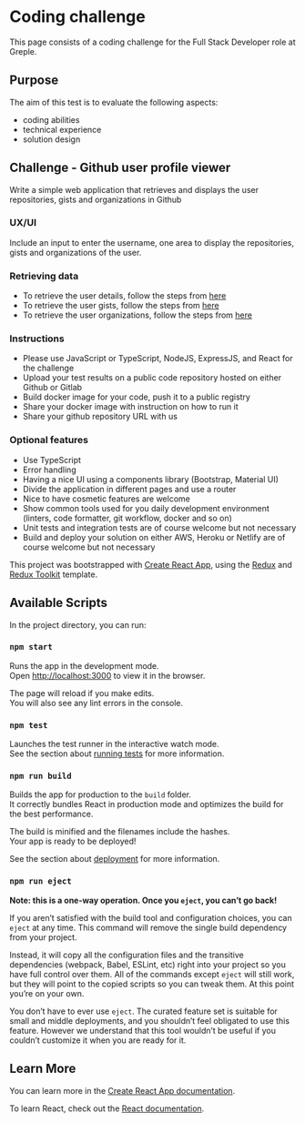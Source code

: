 # Coding challenge

This page consists of a coding challenge for the Full Stack Developer role at Greple.

## Purpose

The aim of this test is to evaluate the following aspects:

- coding abilities
- technical experience
- solution design

## Challenge - Github user profile viewer

Write a simple web application that retrieves and displays the user repositories, gists and organizations in Github

### UX/UI

Include an input to enter the username, one area to display the repositories, gists and organizations of the user.

### Retrieving data

- To retrieve the user details, follow the steps from [here](https://docs.github.com/en/rest/reference/users#get-a-user)
- To retrieve the user gists, follow the steps from [here](https://docs.github.com/en/rest/reference/gists#list-gists-for-a-user)
- To retrieve the user organizations, follow the steps from [here](https://docs.github.com/en/rest/reference/orgs#list-organizations-for-a-user)

### Instructions

- Please use JavaScript or TypeScript, NodeJS, ExpressJS, and React for the challenge
- Upload your test results on a public code repository hosted on either Github or Gitlab
- Build docker image for your code, push it to a public registry
- Share your docker image with instruction on how to run it
- Share your github repository URL with us

### Optional features

- Use TypeScript
- Error handling
- Having a nice UI using a components library (Bootstrap, Material UI)
- Divide the application in different pages and use a router
- Nice to have cosmetic features are welcome
- Show common tools used for you daily development environment (linters, code formatter, git workflow, docker and so on)
- Unit tests and integration tests are of course welcome but not necessary
- Build and deploy your solution on either AWS, Heroku or Netlify are of course welcome but not necessary

This project was bootstrapped with [Create React App](https://github.com/facebook/create-react-app), using the [Redux](https://redux.js.org/) and [Redux Toolkit](https://redux-toolkit.js.org/) template.

## Available Scripts

In the project directory, you can run:

### `npm start`

Runs the app in the development mode.<br />
Open [http://localhost:3000](http://localhost:3000) to view it in the browser.

The page will reload if you make edits.<br />
You will also see any lint errors in the console.

### `npm test`

Launches the test runner in the interactive watch mode.<br />
See the section about [running tests](https://facebook.github.io/create-react-app/docs/running-tests) for more information.

### `npm run build`

Builds the app for production to the `build` folder.<br />
It correctly bundles React in production mode and optimizes the build for the best performance.

The build is minified and the filenames include the hashes.<br />
Your app is ready to be deployed!

See the section about [deployment](https://facebook.github.io/create-react-app/docs/deployment) for more information.

### `npm run eject`

**Note: this is a one-way operation. Once you `eject`, you can’t go back!**

If you aren’t satisfied with the build tool and configuration choices, you can `eject` at any time. This command will remove the single build dependency from your project.

Instead, it will copy all the configuration files and the transitive dependencies (webpack, Babel, ESLint, etc) right into your project so you have full control over them. All of the commands except `eject` will still work, but they will point to the copied scripts so you can tweak them. At this point you’re on your own.

You don’t have to ever use `eject`. The curated feature set is suitable for small and middle deployments, and you shouldn’t feel obligated to use this feature. However we understand that this tool wouldn’t be useful if you couldn’t customize it when you are ready for it.

## Learn More

You can learn more in the [Create React App documentation](https://facebook.github.io/create-react-app/docs/getting-started).

To learn React, check out the [React documentation](https://reactjs.org/).
